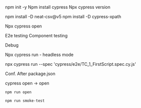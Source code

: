 npm init -y
Npm install cypress
Npx cypress version

npm install -D neat-csv@v5
npm install -D cypress-xpath

Npx cypress open

E2e testing
Component testing

Debug 

Npx cypress run - headless mode

npx cypress run --spec 'cypress/e2e/TC_1_FirstScript.spec.cy.js'

Conf. After package.json

cypress open -> open

	npm run open

	npm run smoke-test



